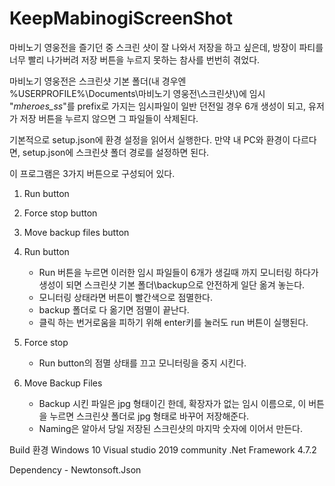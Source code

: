 # KeepMabinogiScreenShot
마비노기 영웅전을 즐기던 중 스크린 샷이 잘 나와서 저장을 하고 싶은데, 
방장이 파티를 너무 빨리 나가버려 저장 버튼을 누르지 못하는 참사를 번번히 겪었다.

마비노기 영웅전은 스크린샷 기본 폴더(내 경우엔 %USERPROFILE%\\Documents\\마비노기 영웅전\\스크린샷\\)에 임시 "_mheroes_ss_"를 prefix로 가지는
임시파일이 일반 던전일 경우 6개 생성이 되고, 유저가 저장 버튼을 누르지 않으면 그 파일들이 삭제된다.

기본적으로 setup.json에 환경 설정을 읽어서 실행한다.
만약 내 PC와 환경이 다르다면, setup.json에 스크린샷 폴더 경로를 설정하면 된다.

이 프로그램은 3가지 버튼으로 구성되어 있다.
1. Run button
2. Force stop button
3. Move backup files button

1. Run button
    - Run 버튼을 누르면 이러한 임시 파일들이 6개가 생길때 까지 모니터링 하다가 생성이 되면 스크린샷 기본 폴더\backup으로 안전하게 일단 옮겨 놓는다.
    - 모니터링 상태라면 버튼이 빨간색으로 점멸한다.
    - backup 폴더로 다 옮기면 점멸이 끝난다.    
    - 클릭 하는 번거로움을 피하기 위해 enter키를 눌러도 run 버튼이 실행된다.

2. Force stop
    - Run button의 점멸 상태를 끄고 모니터링을 중지 시킨다.

3. Move Backup Files
    - Backup 시킨 파일은 jpg 형태이긴 한데, 확장자가 없는 임시 이름으로, 이 버튼을 누르면 스크린샷 폴더로 jpg 형태로 바꾸어 저장해준다.
    - Naming은 알아서 당일 저장된 스크린샷의 마지막 숫자에 이어서 만든다.

Build 환경
    Windows 10
    Visual studio 2019 community
    .Net Framework 4.7.2

Dependency - Newtonsoft.Json
    
